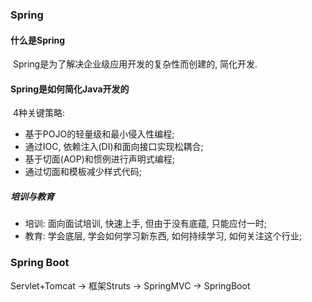 ### Spring

#### 什么是Spring

​	Spring是为了解决企业级应用开发的复杂性而创建的, 简化开发. 

#### Spring是如何简化Java开发的

​	4种关键策略: 

+ 基于POJO的轻量级和最小侵入性编程;
+ 通过IOC, 依赖注入(DI)和面向接口实现松耦合;
+ 基于切面(AOP)和惯例进行声明式编程;
+ 通过切面和模板减少样式代码;



##### 培训与教育

+ 培训: 面向面试培训, 快速上手, 但由于没有底蕴, 只能应付一时;
+ 教育: 学会底层, 学会如何学习新东西, 如何持续学习, 如何关注这个行业;

### Spring Boot

Servlet+Tomcat -> 框架Struts -> SpringMVC -> SpringBoot